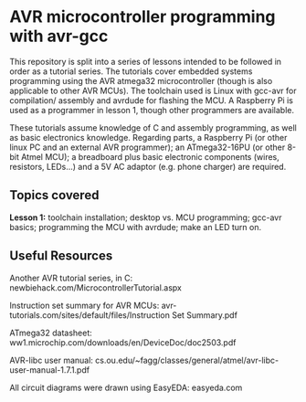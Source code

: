 AVR microcontroller programming with avr-gcc
============================================

This repository is split into a series of lessons intended to be followed in
order as a tutorial series. The tutorials cover embedded systems programming
using the AVR atmega32 microcontroller (though is also applicable to other AVR
MCUs). The toolchain used is Linux with gcc-avr for compilation/
assembly and avrdude for flashing the MCU. A Raspberry Pi is used as a 
programmer in lesson 1, though other programmers are available. 

These tutorials assume knowledge of C and assembly programming, as well as
basic electronics knowledge. Regarding parts, a Raspberry Pi (or other linux 
PC and an external AVR programmer); an ATmega32-16PU (or other 8-bit Atmel
MCU); a breadboard plus basic electronic components (wires, resistors, 
LEDs...) and a 5V AC adaptor (e.g. phone charger) are required.

Topics covered
--------------

**Lesson 1:** toolchain installation; desktop vs. MCU programming; gcc-avr
basics; programming the MCU with avrdude; make an LED turn on. 


Useful Resources
----------------

Another AVR tutorial series, in C:
newbiehack.com/MicrocontrollerTutorial.aspx

Instruction set summary for AVR MCUs:
avr-tutorials.com/sites/default/files/Instruction Set Summary.pdf

ATmega32 datasheet:
ww1.microchip.com/downloads/en/DeviceDoc/doc2503.pdf

AVR-libc user manual:
cs.ou.edu/~fagg/classes/general/atmel/avr-libc-user-manual-1.7.1.pdf

All circuit diagrams were drawn using EasyEDA:
easyeda.com


